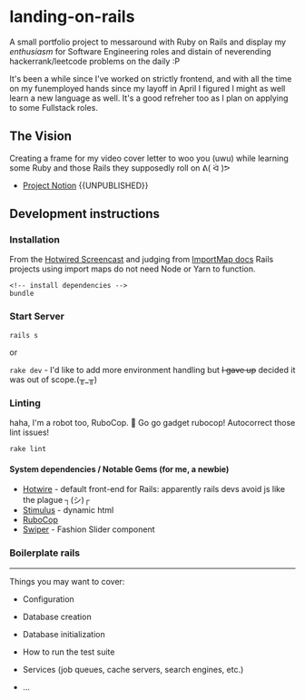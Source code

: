 # landing-on-rails
A small portfolio project to messaround with Ruby on Rails and display my _enthusiasm_ for Software Engineering roles and distain of neverending hackerrank/leetcode problems on the daily :P

It's been a while since I've worked on strictly frontend, and with all the time on my funemployed hands since my layoff in April I figured I might as well learn a new language as well. It's a good refreher too as I plan on applying to some Fullstack roles. 

## The Vision
Creating a frame for my video cover letter to woo you (uwu) 
while learning some Ruby and those Rails they supposedly roll on ᕕ( ᐛ )ᕗ

- [Project Notion](https://www.notion.so/anime-garbage/Project-Down-the-Barrel-6e750f09f58e49eea8ef8770e47cf3c5?pvs=4) {{UNPUBLISHED}}


## Development instructions
### Installation
From the [Hotwired Screencast](https://hotwired.dev/#screencast) and judging from [ImportMap docs](https://guides.rubyonrails.org/working_with_javascript_in_rails.html) Rails projects using import maps do not need Node or Yarn to function.

```
<!-- install dependencies -->
bundle
```

### Start Server
`rails s`

or

`rake dev` - I'd like to add more environment handling but ~~I gave up~~ decided it was out of scope.(╥_╥)

### Linting
haha, I'm a robot too, RuboCop. 🤖
Go go gadget rubocop! Autocorrect those lint issues!

```rake lint```


#### System dependencies / Notable Gems (for me, a newbie)
* [Hotwire](https://hotwired.dev/) - default front-end for Rails: apparently rails devs avoid js like the plague ┐(シ)┌
* [Stimulus](https://stimulus.hotwired.dev/) - dynamic html
* [RuboCop](https://github.com/rubocop/rubocop)  
* [Swiper](https://uiinitiative.com/catalog/fashion-slider) - Fashion Slider component


### Boilerplate rails
---
Things you may want to cover:

* Configuration

* Database creation

* Database initialization

* How to run the test suite

* Services (job queues, cache servers, search engines, etc.)

* ...
